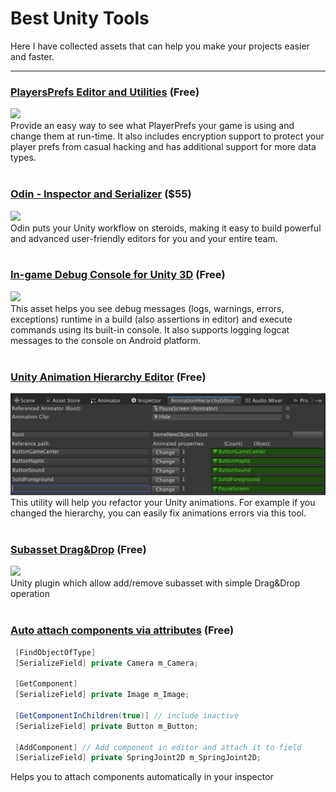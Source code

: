 # Best Unity Tools
Here I have collected assets that can help you make your projects easier and faster.

---

### [PlayersPrefs Editor and Utilities](https://assetstore.unity.com/packages/tools/playersprefs-editor-and-utilities-26656) (**Free**)
![](https://assetstorev1-prd-cdn.unity3d.com/key-image/73451c36-cf69-4ba2-b7ab-e9b4aa9a4788.webp "")</br>
Provide an easy way to see what PlayerPrefs your game is using and change them at run-time. It also includes encryption support to protect your player prefs from casual hacking and has additional support for more data types. 
</br></br>
### [Odin - Inspector and Serializer](https://assetstore.unity.com/packages/tools/utilities/odin-inspector-and-serializer-89041) (**$55**)
![](https://assetstorev1-prd-cdn.unity3d.com/key-image/172529bb-b9b5-4419-ac62-2da5bf82331a.webp "")</br>
Odin puts your Unity workflow on steroids, making it easy to build powerful and advanced user-friendly editors for you and your entire team. 
</br></br>
### [In-game Debug Console for Unity 3D](https://github.com/yasirkula/UnityIngameDebugConsole) (**Free**)
![](https://raw.githubusercontent.com/yasirkula/UnityIngameDebugConsole/master/Images/1.png "")</br>
This asset helps you see debug messages (logs, warnings, errors, exceptions) runtime in a build (also assertions in editor) and execute commands using its built-in console. It also supports logging logcat messages to the console on Android platform.
</br></br>
### [Unity Animation Hierarchy Editor](https://github.com/s-m-k/Unity-Animation-Hierarchy-Editor) (**Free**)
![](https://raw.githubusercontent.com/Nrjwolf/BestUnityTools/master/img/Unity%20Animation%20Hierarchy%20Editor.png "")</br>
This utility will help you refactor your Unity animations. For example if you changed the hierarchy, you can easily fix animations errors via this tool.
</br></br>
### [Subasset Drag&Drop](https://github.com/Maligan/unity-subassets-drag-and-drop) (**Free**)
![](https://raw.githubusercontent.com/Maligan/unity-subassets-drag-and-drop/master/Demo.gif "")</br>
Unity plugin which allow add/remove subasset with simple Drag&Drop operation
</br></br>
### [Auto attach components via attributes](https://github.com/Nrjwolf/unity-auto-attach-component-attributes) (**Free**)
``` c#
 [FindObjectOfType]
 [SerializeField] private Camera m_Camera;
 
 [GetComponent] 
 [SerializeField] private Image m_Image;
 
 [GetComponentInChildren(true)] // include inactive
 [SerializeField] private Button m_Button;
 
 [AddComponent] // Add component in editor and attach it to field
 [SerializeField] private SpringJoint2D m_SpringJoint2D;
```
Helps you to attach components automatically in your inspector
</br></br>


